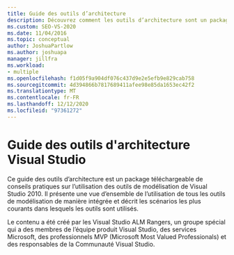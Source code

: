 ```yaml
---
title: Guide des outils d’architecture
description: Découvrez comment les outils d’architecture sont un package téléchargeable de conseils pratiques sur l’utilisation des outils de modélisation de Visual Studio 2010.
ms.custom: SEO-VS-2020
ms.date: 11/04/2016
ms.topic: conceptual
author: JoshuaPartlow
ms.author: joshuapa
manager: jillfra
ms.workload:
- multiple
ms.openlocfilehash: f1d05f9a904df076c437d9e2e5efb9e829cab758
ms.sourcegitcommit: 4d394866b7817689411afee98e85da1653ec42f2
ms.translationtype: MT
ms.contentlocale: fr-FR
ms.lasthandoff: 12/12/2020
ms.locfileid: "97361272"
---
```

# <a name="visual-studio-architecture-tooling-guidance"></a>Guide des outils d'architecture Visual Studio

Ce guide des outils d’architecture est un package téléchargeable de conseils pratiques sur l’utilisation des outils de modélisation de Visual Studio 2010. Il présente une vue d’ensemble de l’utilisation de tous les outils de modélisation de manière intégrée et décrit les scénarios les plus courants dans lesquels les outils sont utilisés.

Le contenu a été créé par les Visual Studio ALM Rangers, un groupe spécial qui a des membres de l’équipe produit Visual Studio, des services Microsoft, des professionnels MVP (Microsoft Most Valued Professionals) et des responsables de la Communauté Visual Studio.
